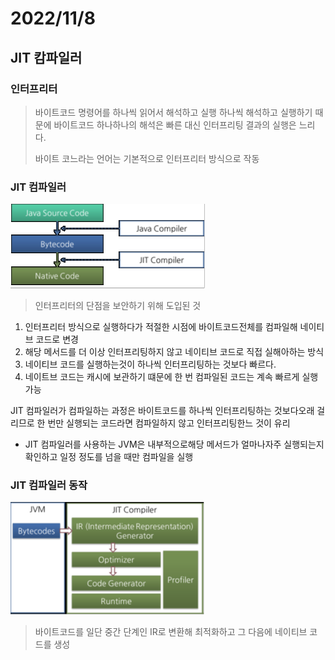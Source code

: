 # 2022/11/8

## JIT 캄파일러

### 인터프리터
> 바이트코드 명령어를 하나씩 읽어서 해석하고 실행
> 하나씩 해석하고 실행하기 때문에 바이트코드 하나하나의 해석은 빠른 대신 인터프리팅 결과의 실행은 느리다.
> 
> 바이트 코느라는 언어는 기본적으로 인터프리터 방식으로 작동


### JIT 컴파일러

![img_6.png](img_6.png)

> 인터프리터의 단점을 보안하기 위해 도입된 것

1. 인터프리터 방식으로 실행하다가 적절한 시점에 바이트코드전체를 컴파일해 네이티브 코드로 변경
2. 해당 메서드를 더 이상 인터프리팅하지 않고 네이티브 코드로 직접 실해아하는 방식
3. 네이티브 코드를 실행하는것이 하나씩 인터프리팅하는 것보다 빠르다.
4. 네이트브 코드는 캐시에 보관하기 떄문에 한 번 컴파일된 코드는 계속 빠르게 실행 가능

JIT 컴파일러가 컴파일하는 과정은 바이트코드를 하나씩 인터프리팅하는 것보다오래 걸리므로 한 번만
실행되는 코드라면 컴파일하지 않고 인터프리팅한느 것이 유리
- JIT 컴파일러를 사용하는 JVM은 내부적으로해당 메서드가 얼마나자주 실행되는지 확인하고 일정 정도를 넘을 때만 컴파일을 실행


### JIT 컴파일러 동작


![img_7.png](img_7.png)
>바이트코드를 일단 중간 단계인 IR로 변환해 최적화하고 그 다음에 네이티브 코드를 생성